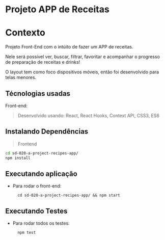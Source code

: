# Projeto APP de Receitas

# Contexto
Projeto Front-End com o intúito de fazer um APP de receitas.

Nele será possível ver, buscar, filtrar, favoritar e acompanhar o progresso de preparação de receitas e drinks!

O layout tem como foco dispositivos móveis, então foi desenvolvido para telas menores.

## Técnologias usadas

Front-end:
> Desenvolvido usando: React, React Hooks, Context API, CSS3, ES6

## Instalando Dependências

> Frontend
```bash
cd sd-020-a-project-recipes-app/
npm install
``` 
## Executando aplicação

* Para rodar o front-end:

  ```
    cd sd-020-a-project-recipes-app/ && npm start
  ```

## Executando Testes

* Para rodar todos os testes:

  ```
    npm test
  ```
